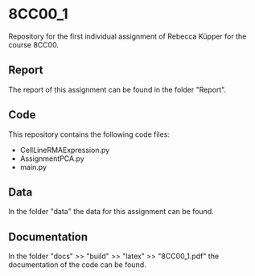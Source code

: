 # 8CC00_1
Repository for the first individual assignment of Rebecca Küpper for the course 8CC00.

## Report
The report of this assignment can be found in the folder "Report". 

## Code
This repository contains the following code files:
* CellLineRMAExpression.py
* AssignmentPCA.py
* main.py

## Data
In the folder "data" the data for this assignment can be found. 

## Documentation
In the folder "docs" >> "build" >> "latex" >> "8CC00_1.pdf" the documentation of the code can be found.
